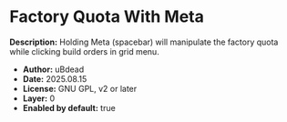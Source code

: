 # Factory Quota With Meta

**Description:** Holding Meta (spacebar) will manipulate the factory quota while clicking build orders in grid menu.

- **Author:** uBdead
- **Date:** 2025.08.15
- **License:** GNU GPL, v2 or later
- **Layer:** 0
- **Enabled by default:** true
